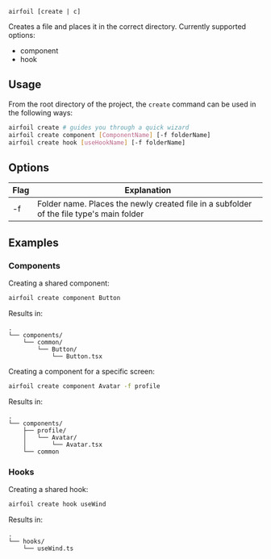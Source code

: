 `airfoil [create | c]`

Creates a file and places it in the correct directory. Currently supported options:

- component
- hook

## Usage

From the root directory of the project, the `create` command can be used in the following ways:

```bash
airfoil create # guides you through a quick wizard
airfoil create component [ComponentName] [-f folderName]
airfoil create hook [useHookName] [-f folderName]
```

## Options

| Flag | Explanation                                                                              |
| ---- | ---------------------------------------------------------------------------------------- |
| -f   | Folder name. Places the newly created file in a subfolder of the file type's main folder |

## Examples

### Components

Creating a shared component:

```bash
airfoil create component Button
```

Results in:

```
.
└── components/
    └── common/
        └── Button/
            └── Button.tsx
```

Creating a component for a specific screen:

```bash
airfoil create component Avatar -f profile
```

Results in:

```
.
└── components/
    ├── profile/
    │   └── Avatar/
    │       └── Avatar.tsx
    └── common
```

### Hooks

Creating a shared hook:

```bash
airfoil create hook useWind
```

Results in:

```
.
└── hooks/
    └── useWind.ts
```
